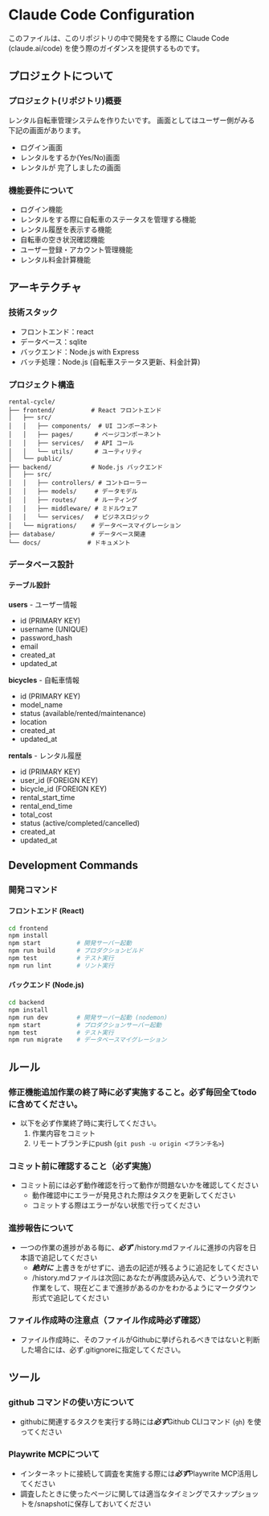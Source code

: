 # Claude Code Configuration

このファイルは、このリポジトリの中で開発をする際に Claude Code (claude.ai/code) を使う際のガイダンスを提供するものです。

## プロジェクトについて

### プロジェクト(リポジトリ)概要

レンタル自転車管理システムを作りたいです。
画面としてはユーザー側がみる下記の画面があります。
- ログイン画面
- レンタルをするか(Yes/No)画面
- レンタルが 完了しましたの画面

### 機能要件について

- ログイン機能
- レンタルをする際に自転車のステータスを管理する機能
- レンタル履歴を表示する機能
- 自転車の空き状況確認機能
- ユーザー登録・アカウント管理機能
- レンタル料金計算機能

## アーキテクチャ

### 技術スタック

- フロントエンド：react
- データベース：sqlite
- バックエンド：Node.js with Express
- バッチ処理：Node.js (自転車ステータス更新、料金計算)

### プロジェクト構造

```
rental-cycle/
├── frontend/          # React フロントエンド
│   ├── src/
│   │   ├── components/  # UI コンポーネント
│   │   ├── pages/      # ページコンポーネント
│   │   ├── services/   # API コール
│   │   └── utils/      # ユーティリティ
│   └── public/
├── backend/           # Node.js バックエンド
│   ├── src/
│   │   ├── controllers/ # コントローラー
│   │   ├── models/     # データモデル
│   │   ├── routes/     # ルーティング
│   │   ├── middleware/ # ミドルウェア
│   │   └── services/   # ビジネスロジック
│   └── migrations/    # データベースマイグレーション
├── database/          # データベース関連
└── docs/             # ドキュメント
```

### データベース設計

#### テーブル設計

**users** - ユーザー情報
- id (PRIMARY KEY)
- username (UNIQUE)
- password_hash
- email
- created_at
- updated_at

**bicycles** - 自転車情報
- id (PRIMARY KEY)
- model_name
- status (available/rented/maintenance)
- location
- created_at
- updated_at

**rentals** - レンタル履歴
- id (PRIMARY KEY)
- user_id (FOREIGN KEY)
- bicycle_id (FOREIGN KEY)
- rental_start_time
- rental_end_time
- total_cost
- status (active/completed/cancelled)
- created_at
- updated_at

## Development Commands

### 開発コマンド

#### フロントエンド (React)
```bash
cd frontend
npm install
npm start          # 開発サーバー起動
npm run build      # プロダクションビルド
npm test           # テスト実行
npm run lint       # リント実行
```

#### バックエンド (Node.js)
```bash
cd backend
npm install
npm run dev        # 開発サーバー起動 (nodemon)
npm start          # プロダクションサーバー起動
npm test           # テスト実行
npm run migrate    # データベースマイグレーション
```

## ルール

### 修正機能追加作業の終了時に必ず実施すること。必ず毎回全てtodoに含めてください。

- 以下を必ず作業終了時に実行してください。
  1. 作業内容をコミット
  2. リモートブランチにpush (`git push -u origin <ブランチ名>`)

### コミット前に確認すること（必ず実施）

- コミット前には必ず動作確認を行って動作が問題ないかを確認してください
  - 動作確認中にエラーが発見された際はタスクを更新してください
  - コミットする際はエラーがない状態で行ってください

### 進捗報告について
- 一つの作業の進捗がある毎に、***必ず*** /history.mdファイルに進捗の内容を日本語で追記してください
  - ***絶対に*** 上書きをがせずに、過去の記述が残るように追記をしてください
  - /history.mdファイルは次回にあなたが再度読み込んで、どういう流れで作業をして、現在どこまで進捗があるのかをわかるようにマークダウン形式で追記してください

### ファイル作成時の注意点（ファイル作成時必ず確認）
- ファイル作成時に、そのファイルがGithubに挙げられるべきではないと判断した場合には、必ず.gitignoreに指定してください。

## ツール

### github コマンドの使い方について
- githubに関連するタスクを実行する時には***必ず***Github CLIコマンド (`gh`) を使ってください

### Playwrite MCPについて
- インターネットに接続して調査を実施する際には***必ず***Playwrite MCP活用してください
- 調査したときに使ったページに関しては適当なタイミングでスナップショットを/snapshotに保存しておいてください
